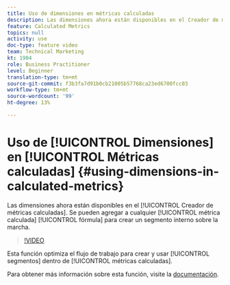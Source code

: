 ```yaml
---
title: Uso de dimensiones en métricas calculadas
description: Las dimensiones ahora están disponibles en el Creador de métricas calculadas. Se pueden agregar a cualquier fórmula de métrica calculada para crear un segmento interno sobre la marcha.
feature: Calculated Metrics
topics: null
activity: use
doc-type: feature video
team: Technical Marketing
kt: 1904
role: Business Practitioner
level: Beginner
translation-type: tm+mt
source-git-commit: f3b3fa7d91b0cb21005b57768ca23ed6700fcc03
workflow-type: tm+mt
source-wordcount: '99'
ht-degree: 13%

---
```



# Uso de [!UICONTROL Dimensiones] en [!UICONTROL Métricas calculadas] {#using-dimensions-in-calculated-metrics}

 Las dimensiones ahora están disponibles en el  [!UICONTROL Creador de métricas calculadas]. Se pueden agregar a cualquier [!UICONTROL métrica calculada] [!UICONTROL fórmula] para crear un segmento interno sobre la marcha.

>[!VIDEO](https://video.tv.adobe.com/v/23723/?quality=12)

Esta función optimiza el flujo de trabajo para crear y usar [!UICONTROL segmentos] dentro de [!UICONTROL métricas calculadas].

Para obtener más información sobre esta función, visite la [documentación](https://marketing.adobe.com/resources/help/es_ES/analytics/calcmetrics/cm_build_metrics.html).
